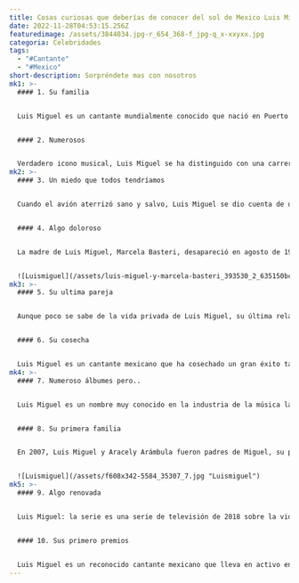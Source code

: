 ```yaml
---
title: Cosas curiosas que deberías de conocer del sol de Mexico Luis Miguel
date: 2022-11-28T04:53:15.256Z
featuredimage: /assets/3844034.jpg-r_654_368-f_jpg-q_x-xxyxx.jpg
categoria: Celebridades
tags:
  - "#Cantante"
  - "#Mexico"
short-description: Sorpréndete mas con nosotros
mk1: >-
  #### 1﻿. Su familia 


  Luis Miguel es un cantante mundialmente conocido que nació en Puerto Rico en 1970. Su padre, Luisito Rey, era un cantante español, y su madre, Marcela Basteri, era una modelo italiana. Luis Miguel tiene dos hermanos menores, Alejandro y Sergio. La familia se trasladó a México cuando Luis Miguel era un niño, y fue allí donde saltó a la fama. A lo largo de su carrera, Luis Miguel ha vendido más de 100 millones de discos y ha ganado numerosos premios, incluidos cinco premios Grammy y tres premios Grammy Latinos. Está ampliamente considerado como uno de los mejores cantantes de todos los tiempos.


  #### 2﻿. Numerosos


  Verdadero icono musical, Luis Miguel se ha distinguido con una carrera de tres décadas en la que ha producido parte de la música mexicana más popular jamás grabada. Sus melodías y letras han cautivado al público de todo el mundo, y sus actuaciones en directo son legendarias. Aunque no ha realizado giras en los últimos años, sus fans siguen esperando que vuelva pronto a los escenarios. Mientras tanto, pueden disfrutar de sus numerosos álbumes de estudio y grabaciones recopilatorias, que muestran el extraordinario talento del artista. Luis Miguel es realmente uno de los grandes, y su música seguirá entreteniendo e inspirando a sus fans durante muchos años.
mk2: >-
  #### 3﻿. Un miedo que todos tendríamos 


  Cuando el avión aterrizó sano y salvo, Luis Miguel se dio cuenta de que le habían dado una segunda oportunidad en la vida. Había estado a punto de morir, pero se había salvado. A partir de ese día, empezó a ver la vida bajo una nueva luz. Se volvió más agradecido por lo que tenía y empezó a vivir cada día al máximo. También empezó a apreciar más a sus fans, dándose cuenta de que eran ellos los que le habían convertido en el éxito que era. El casi accidente fue una llamada de atención para Luis Miguel, y cambió su vida para siempre.


  #### 4﻿. Algo doloroso 


  La madre de Luis Miguel, Marcela Basteri, desapareció en agosto de 1986 tras tomar un vuelo de Pisa a Madrid. Este suceso ha estado rodeado de misterio, y entre el público circulan muchas teorías sobre lo que pudo ocurrir. El propio Luis Miguel ha realizado investigaciones privadas sobre la desaparición de su madre y, según algunas fuentes, ya ha descubierto lo que le ocurrió. Marcela nació en 1946 en Carraca, Italia. Cuando era sólo una niña su madre la abandonó en un orfanato para que pudiera huir con un nuevo amante. Su padre acabó viniendo a por ella y la llevó de vuelta a Argentina, donde acabaría conociendo a Luis Rey. Los dos tuvieron una relación tumultuosa.


  ![Luismiguel](/assets/luis-miguel-y-marcela-basteri_393530_2_635150bcc581b.jpg "Luismiguel")
mk3: >-
  #### 5﻿. Su ultima pareja


  Aunque poco se sabe de la vida privada de Luis Miguel, su última relación conocida es con la modelo Mollie Gould. Pero antes de ella hubo otros romances muy conocidos como el que mantuvo con Mariah Carey, que dicen que podría verse reflejado en esta segunda temporada de la serie y con la que estuvo tres años. Issabela Camil, una amiga de la infancia con la que estuvo cinco años, Brigitte Nielsen, con la que dicen que tuvo un romance fugaz en 1995; Sofía Vergara, con la que también se le vio en 1995; o Aracely Arámbula, con la que se casó y tuvo dos hijos. Las relaciones de Luis Miguel siempre han estado rodeadas de misterio, pero eso no ha impedido que se le relacione con algunas de las mujeres más bellas y famosas del mundo. Ya sea su matrimonio secreto con Aracely Arámbula o su relación de tres años con Mariah Carey, Luis Miguel siempre parece estar rodeado de mujeres hermosas. Aunque no sepamos mucho sobre su vida personal, una cosa es segura: cuando se trata del amor, ¡Luis Miguel sabe cómo escogerlas!


  #### 6﻿. Su cosecha


  Luis Miguel es un cantante mexicano que ha cosechado un gran éxito tanto en su país natal como en todo el mundo. En 1994, tuvo la oportunidad de grabar a dúo la canción "Fly Me to the Moon" con el mismísimo Frank Sinatra. Esta canción formó parte del álbum Duets 2 del cantante estadounidense. Un año después, Luis Miguel cantó esta canción en directo en el 80º cumpleaños de Sinatra, tres años antes de su muerte. Sinatra quedó claramente impresionado por el talento de Luis Miguel, y los dos pasaron a colaborar en varias canciones más durante los años siguientes. Gracias a su trabajo con Sinatra, Luis Miguel pudo llegar a un público totalmente nuevo y consolidar su lugar como uno de los principales cantantes del mundo.
mk4: >-
  #### 7﻿. Numeroso álbumes pero..


  Luis Miguel es un nombre muy conocido en la industria de la música latina. Ha publicado numerosos álbumes de éxito y ha actuado en todo el mundo. En 1996, recibió una estrella en el Paseo de la Fama de Hollywood, uno de los mayores honores que puede recibir un artista. Este acontecimiento fue importante no sólo para Luis Miguel, sino también para los latinos de todo el mundo. Demostró que los artistas hispanos pueden alcanzar el éxito a escala mundial. Luis Miguel ha seguido publicando álbumes de éxito y sigue siendo uno de los cantantes latinos más populares de la actualidad. Es una inspiración para los artistas hispanos de todo el mundo y ha contribuido a romper las barreras de la industria musical. Gracias a sus logros, los artistas hispanos son ahora más visibles que nunca.


  #### 8﻿. Su primera familia


  En 2007, Luis Miguel y Aracely Arámbula fueron padres de Miguel, su primer hijo. En diciembre de 2008 nació Daniel. Cuando la pareja se separó, apenas un año después, los pequeños quedaron al cuidado de su madre. Se ha especulado mucho sobre la atención que Luis Miguel presta a sus hijos, algo que también ocurrió con Michelle, la primogénita del cantante. Debido a su relación con Stephanie Salas, Luis Miguel no reconoció a su hija hasta que ésta cumplió 15 años. Sin embargo, en los últimos años se le ha visto con más frecuencia con sus tres hijos. Aunque es imposible saber lo que ocurre a puerta cerrada, parece que Luis Miguel está abrazando por fin la paternidad.


  ![Luismiguel](/assets/f608x342-5584_35307_7.jpg "Luismiguel")
mk5: >-
  #### 9﻿. Algo renovada 


  Luis Miguel: la serie es una serie de televisión de 2018 sobre la vida del cantante mexicano Luis Miguel. La serie fue renovada para una segunda temporada tras obtener la aprobación del propio Luis Miguel. Sin embargo, la producción de la segunda temporada se retrasó debido a la pandemia de coronavirus. La serie reanudó el rodaje en secreto y la nueva temporada se estrenará en breve. En el primer episodio de la primera temporada, Luis Miguel hizo un cameo. La serie ha sido un éxito tanto en México como a nivel internacional, y ha recibido elogios de la crítica.


  #### 1﻿0. Sus primero premios 


  Luis Miguel es un reconocido cantante mexicano que lleva en activo en la industria musical desde 1981. En 1985, a la edad de 14 años, ganó su primer premio Grammy, convirtiéndose en el artista más joven en recibir tal reconocimiento. Ese mismo año, recibió la Antorcha de Plata en el Festival Vila de Mar de Chile y el segundo premio en el Festival de San Remo. Desde entonces, Luis Miguel ha ganado Grammys, Grammys Latinos, Billboard, Latin American Music Award... y todo tipo de reconocimientos, dicen que más de 120, principalmente en toda Latinoamérica. Luis Miguel también ha sido nominado a varias galas de premios de prestigio, como los Oscar, los Globos de Oro y los Emmy. A pesar de todos sus logros, Luis Miguel sigue siendo una persona humilde y con los pies en la tierra, muy querida por los fans de todo el mundo.
---
```

